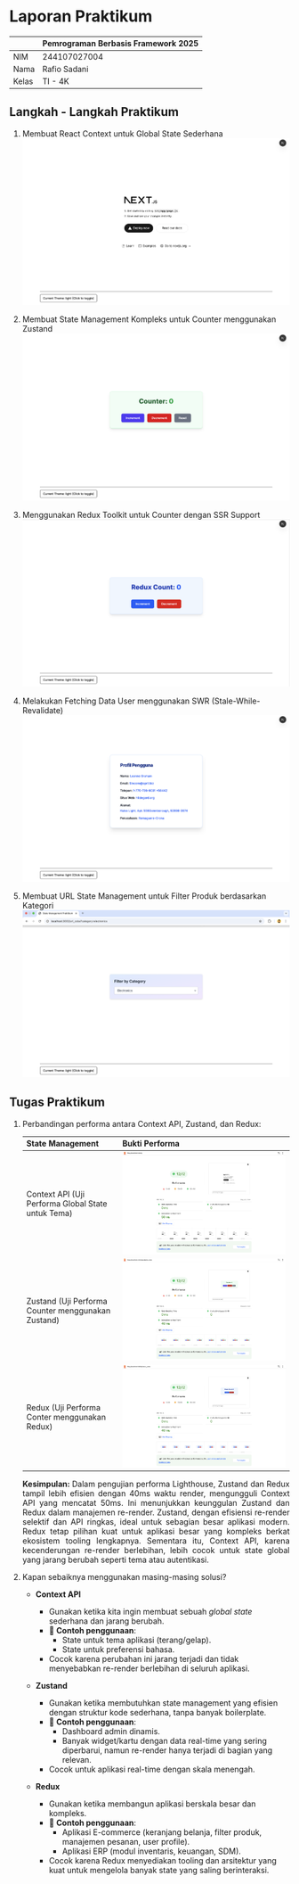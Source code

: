 # Laporan Praktikum

|  | Pemrograman Berbasis Framework 2025 |
| ------ |-------------------------------------|
| NIM | 244107027004                        |
| Nama | Rafio Sadani                        |
| Kelas | TI - 4K                             |

## Langkah - Langkah Praktikum

1. Membuat React Context untuk Global State Sederhana
   ![React Context Global State Theme](./public/image-docs/ss-theme-toggle.png "React Context Global State Theme")

2. Membuat State Management Kompleks untuk Counter menggunakan Zustand
   ![State Management Kompleks menggunakan Zustand](./public/image-docs/ss-counter-zustand.png "State Management Kompleks menggunakan Zustand")

3. Menggunakan Redux Toolkit untuk Counter dengan SSR Support
   ![Redux Toolkit dengan SSR Support](./public/image-docs/ss-counter-redux.png "Redux Toolkit dengan SSR Support")

4. Melakukan Fetching Data User menggunakan SWR (Stale-While-Revalidate)
   ![Data Fetching menggunakan SWR(Stale-While-Revalidate)](./public/image-docs/ss-swr-user-fetching.png "Data Fetching menggunakan SWR(Stale-While-Revalidate)")

5. Membuat URL State Management untuk Filter Produk berdasarkan Kategori
   ![URL State Management Filter Produk Berdasarkan Kategori](./public/image-docs/ss-product-filter-url-state.png "URL State Management Filter Produk Berdasarkan Kategori")

## Tugas Praktikum
1. Perbandingan performa antara Context API, Zustand, dan Redux:

   | State Management | Bukti Performa |
   |------------------|----------------|
   | Context API (Uji Performa Global State untuk Tema) | ![Uji Performa Global State untuk Tema](./public/image-docs/ss-performance-context.png "Uji Performa Global State untuk Tema") |
   | Zustand (Uji Performa Counter menggunakan Zustand) | ![Uji Performa Counter menggunakan Zustand](./public/image-docs/ss-performance-zustand.png "Uji Performa Counter menggunakan Zustand") |
   | Redux (Uji Performa Conter menggunakan Redux)      | ![Uji Performa Counter menggunakan Redux](./public/image-docs/ss-performance-redux.png "Uji Performa Counter menggunakan Redux")|
   
    <p style="text-align: justify;">
        <b>Kesimpulan: </b> Dalam pengujian performa Lighthouse, Zustand dan Redux tampil lebih efisien dengan 40ms waktu render, mengungguli Context API yang mencatat 50ms. Ini menunjukkan keunggulan Zustand dan Redux dalam manajemen re-render. Zustand, dengan efisiensi re-render selektif dan API ringkas, ideal untuk sebagian besar aplikasi modern. Redux tetap pilihan kuat untuk aplikasi besar yang kompleks berkat ekosistem tooling lengkapnya. Sementara itu, Context API, karena kecenderungan re-render berlebihan, lebih cocok untuk state global yang jarang berubah seperti tema atau autentikasi.
    </p>

2. Kapan sebaiknya menggunakan masing-masing solusi?
   - **Context API**
      - Gunakan ketika kita ingin membuat sebuah *global state* sederhana dan jarang berubah.
      - 📍 **Contoh penggunaan**:
         - State untuk tema aplikasi (terang/gelap).
         - State untuk preferensi bahasa.
      - Cocok karena perubahan ini jarang terjadi dan tidak menyebabkan re-render berlebihan di seluruh aplikasi.

   - **Zustand**
      - Gunakan ketika membutuhkan state management yang efisien dengan struktur kode sederhana, tanpa banyak boilerplate.
      - 📍 **Contoh penggunaan**:
         - Dashboard admin dinamis.
         - Banyak widget/kartu dengan data real-time yang sering diperbarui, namun re-render hanya terjadi di bagian yang relevan.
      - Cocok untuk aplikasi real-time dengan skala menengah.
   - **Redux**
     - Gunakan ketika membangun aplikasi berskala besar dan kompleks.
     - 📍 **Contoh penggunaan**:
        - Aplikasi E-commerce (keranjang belanja, filter produk, manajemen pesanan, user profile).
        - Aplikasi ERP (modul inventaris, keuangan, SDM).
     - Cocok karena Redux menyediakan tooling dan arsitektur yang kuat untuk mengelola banyak state yang saling berinteraksi.
